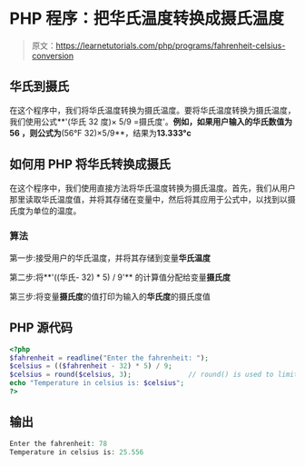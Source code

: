 # PHP 程序：把华氏温度转换成摄氏温度

> 原文：<https://learnetutorials.com/php/programs/fahrenheit-celsius-conversion>

## 华氏到摄氏

在这个程序中，我们将华氏温度转换为摄氏温度。要将华氏温度转换为摄氏温度，我们使用公式**'(华氏 32 度)× 5/9 =摄氏度'。**例如，如果用户输入的华氏数值为 **56** ，则公式为**(56°F 32)×5/9**，结果为**13.333°c**

## 如何用 PHP 将华氏转换成摄氏

在这个程序中，我们使用直接方法将华氏温度转换为摄氏温度。首先，我们从用户那里读取华氏温度值，并将其存储在变量中，然后将其应用于公式中，以找到以摄氏度为单位的温度。

### 算法

第一步:接受用户的华氏温度，并将其存储到变量**华氏温度**

第二步:将**'((华氏- 32) * 5) / 9'** 的计算值分配给变量**摄氏度**

第三步:将变量**摄氏度**的值打印为输入的**华氏度**的摄氏度值

## PHP 源代码

```php
<?php
$fahrenheit = readline("Enter the fahrenheit: ");
$celsius = (($fahrenheit - 32) * 5) / 9;
$celsius = round($celsius, 3);              // round() is used to limit the number of digit after the decimal
echo "Temperature in celsius is: $celsius";
?>

```

## 输出

```php
Enter the fahrenheit: 78
Temperature in celsius is: 25.556
```